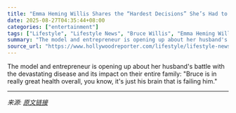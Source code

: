 ```yaml
---
title: "Emma Heming Willis Shares the “Hardest Decisions” She’s Had to Make Since Bruce Willis’ Dementia Diagnosis"
date: 2025-08-27T04:35:44+08:00
categories: ["entertainment"]
tags: ["Lifestyle", "Lifestyle News", "Bruce Willis", "Emma Heming Willis"]
summary: "The model and entrepreneur is opening up about her husband's battle with the devastating disease and its impact on their entire family: \"Bruce is in really great health overall, you know, it's just hi"
source_url: "https://www.hollywoodreporter.com/lifestyle/lifestyle-news/emma-heming-willis-health-update-bruce-willis-dementia-1236354314/"
---
```


The model and entrepreneur is opening up about her husband's battle with the devastating disease and its impact on their entire family: "Bruce is in really great health overall, you know, it's just his brain that is failing him."

---

*来源: [原文链接](https://www.hollywoodreporter.com/lifestyle/lifestyle-news/emma-heming-willis-health-update-bruce-willis-dementia-1236354314/)*

